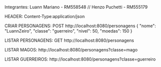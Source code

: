 Integrantes: Luann Mariano - RM558548  //  Henzo Puchetti - RM555179

HEADER: Content-Type:application/json

CRIAR PERSONAGENS: POST http://localhost:8080/personagens
{
        "nome": "LuannZeiro",
        "classe": "guerreiro",
        "nivel": 50,
        "moedas": 150
    }

LISTAR PERSONAGENS: GET http://localhost:8080/personagens

LISTAR MAGOS: http://localhost:8080/personagens?classe=mago

LISTAR GUERREIROS: http://localhost:8080/personagens?classe=guerreiro

